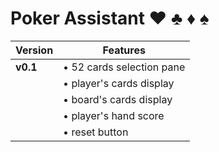 # Poker Assistant  :hearts: :clubs: :diamonds: :spades:

|Version|Features|
|-------|--------|
|**v0.1**|• 52 cards selection pane|
|        |• player's cards display|
|        |• board's cards display|
|        |• player's hand score|
|        |• reset button|
